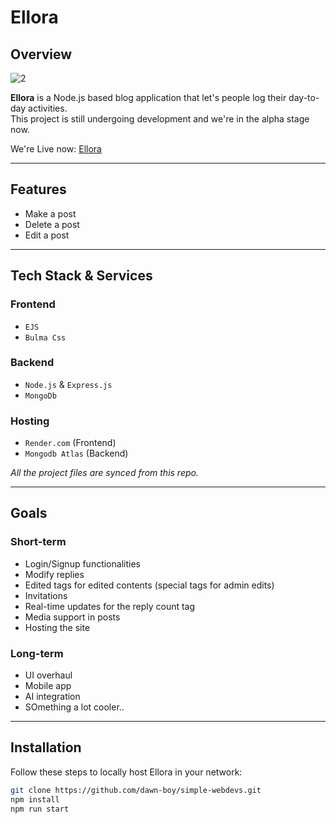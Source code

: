 # Ellora

## Overview  
![2](https://github.com/user-attachments/assets/7012a265-a4f3-4504-908a-0baac2ce9dad)

**Ellora** is a Node.js based blog application that let's people log their day-to-day activities.  
This project is still undergoing development and we're in the alpha stage now.  

We're Live now: [Ellora](https://ellora-k4md.onrender.com/)

---

## Features

- Make a post  
- Delete a post  
- Edit a post  

---

## Tech Stack & Services

### Frontend

- `EJS`  
- `Bulma Css`  

### Backend

- `Node.js` & `Express.js`  
- `MongoDb`  

### Hosting

- `Render.com` (Frontend)  
- `Mongodb Atlas` (Backend)  

_All the project files are synced from this repo._

---

## Goals

### Short-term

- Login/Signup functionalities  
- Modify replies  
- Edited tags for edited contents (special tags for admin edits)  
- Invitations  
- Real-time updates for the reply count tag  
- Media support in posts  
- Hosting the site  

### Long-term

- UI overhaul  
- Mobile app  
- AI integration  
- SOmething a lot cooler..  

---

## Installation

Follow these steps to locally host Ellora in your network:

```bash
git clone https://github.com/dawn-boy/simple-webdevs.git
npm install
npm run start
